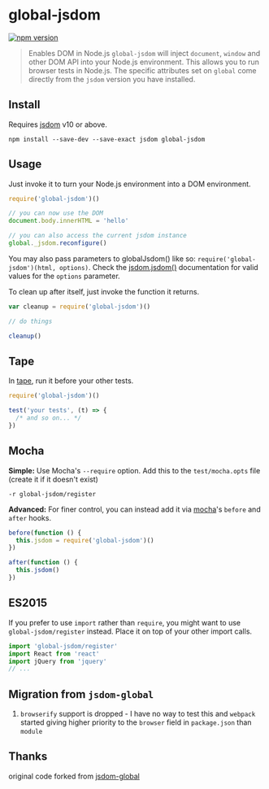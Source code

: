 # global-jsdom
[![npm version](http://img.shields.io/npm/v/global-jsdom.svg?style=flat-square)](https://www.npmjs.com/package/global-jsdom)

> Enables DOM in Node.js
`global-jsdom` will inject `document`, `window` and other DOM API into your Node.js environment. This allows you to run browser tests in Node.js. The specific attributes set on `global` come directly from the `jsdom` version you have installed.
## Install

Requires [jsdom][] v10 or above.

```
npm install --save-dev --save-exact jsdom global-jsdom
```

[jsdom]: https://github.com/tmpvar/jsdom

## Usage

Just invoke it to turn your Node.js environment into a DOM environment.

```js
require('global-jsdom')()

// you can now use the DOM
document.body.innerHTML = 'hello'

// you can also access the current jsdom instance
global._jsdom.reconfigure()
```

You may also pass parameters to globalJsdom() like so: `require('global-jsdom')(html, options)`.
Check the [jsdom.jsdom()][] documentation for valid values for the `options` parameter.

To clean up after itself, just invoke the function it returns.

```js
var cleanup = require('global-jsdom')()

// do things

cleanup()
```

## Tape

In [tape][], run it before your other tests.

```js
require('global-jsdom')()

test('your tests', (t) => {
  /* and so on... */
})
```

## Mocha

__Simple:__ Use Mocha's `--require` option. Add this to the `test/mocha.opts` file (create it if it doesn't exist)

```
-r global-jsdom/register
```

__Advanced:__ For finer control, you can instead add it via [mocha]'s `before` and `after` hooks.

```js
before(function () {
  this.jsdom = require('global-jsdom')()
})

after(function () {
  this.jsdom()
})
```

[tape]: https://github.com/substack/tape
[mocha]: https://mochajs.org/
[jsdom.jsdom()]: https://github.com/tmpvar/jsdom/#for-the-hardcore-jsdomjsdom

## ES2015

If you prefer to use `import` rather than `require`, you might want to use `global-jsdom/register` instead. Place it on top of your other import calls.

```js
import 'global-jsdom/register'
import React from 'react'
import jQuery from 'jquery'
// ...
```

## Migration from `jsdom-global`
1. `browserify` support is dropped - I have no way to test this and `webpack` started giving higher priority to the `browser` field in `package.json` than `module`

## Thanks

original code forked from [jsdom-global](https://github.com/rstacruz/jsdom-global)
